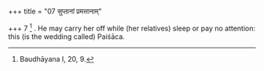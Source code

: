 +++
title = "07 सुप्तानां प्रमत्तानाम्"

+++
7 [^7] . He may carry her off while (her relatives) sleep or pay no attention: this (is the wedding called) Paiśāca.


[^7]:  Baudhāyana I, 20, 9.
